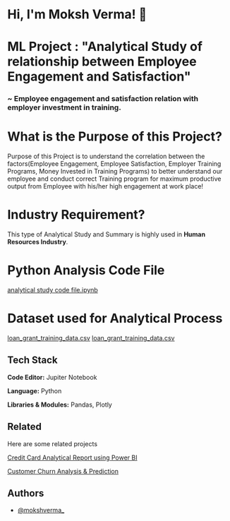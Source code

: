 # Hi, I'm Moksh Verma! 👋


# ML Project : "Analytical Study of relationship between Employee Engagement and Satisfaction"

### ~ Employee engagement and satisfaction relation with employer investment in training.


# What is the Purpose of this Project?

Purpose of this Project is to understand the correlation between the factors(Employee Engagement, Employee Satisfaction, Employer Training Programs, Money Invested in Training Programs) to better understand our employee and conduct correct Training program for maximum productive output from Employee with his/her high engagement at work place!

# Industry Requirement?

This type of Analytical Study and Summary is highly used in **Human Resources Industry**.

# Python Analysis Code File

[analytical study code file.ipynb](https://github.com/mokshverma-dev/Analytical-study-of-Relation-between-Employee-Engagement-and-Satisfaction/blob/main/analytical%20study%20code%20file.ipynb)

# Dataset used for Analytical Process

[loan_grant_training_data.csv](https://github.com/mokshverma-dev/loan-approval-prediction-model/blob/main/loan_grant_training_data.csv)
[loan_grant_training_data.csv](https://github.com/mokshverma-dev/loan-approval-prediction-model/blob/main/loan_grant_training_data.csv)


## Tech Stack


**Code Editor:**   Jupiter Notebook

**Language:**   Python

**Libraries & Modules:**  Pandas, Plotly 


## Related

Here are some related projects

[Credit Card Analytical Report using Power BI](https://github.com/mokshverma-dev/Credit-Card-Analytical-Resport-using-Power-BI/tree/main)

[Customer Churn Analysis & Prediction](https://github.com/mokshverma-dev/customer-churn-analysis-and-prediction)


## Authors

- [@mokshverma_](https://www.linkedin.com/in/mokshverma/)
